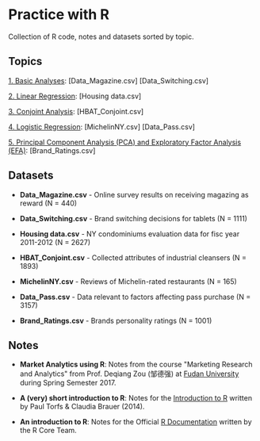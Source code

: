 # Practice with R

Collection of R code, notes and datasets sorted by topic.

## Topics

[1. Basic Analyses](https://github.com/GiuseppeBaldini/Practice-with-R/tree/master/1.%20Basic%20Analyses): [Data_Magazine.csv] [Data_Switching.csv]  

[2. Linear Regression](https://github.com/GiuseppeBaldini/Practice-with-R/tree/master/2.%20Linear%20Regression): [Housing data.csv]  

[3. Conjoint Analysis](https://github.com/GiuseppeBaldini/Practice-with-R/tree/master/3.%20Conjoint%20Analysis): [HBAT_Conjoint.csv]  

[4. Logistic Regression](https://github.com/GiuseppeBaldini/Practice-with-R/tree/master/4.%20Logistic%20Regression): [MichelinNY.csv] [Data_Pass.csv]  

[5. Principal Component Analysis (PCA) and Exploratory Factor Analysis (EFA)](https://github.com/GiuseppeBaldini/Practice-with-R/tree/master/5.%20Principal%20Component%20Analysis): [Brand_Ratings.csv]

## Datasets

* **Data_Magazine.csv** - Online survey results on receiving magazing as reward (N =  440)

* **Data_Switching.csv** - Brand switching decisions for tablets (N = 1111)

* **Housing data.csv** - NY condominiums evaluation data for fisc year 2011-2012 (N = 2627)

* **HBAT_Conjoint.csv** - Collected attributes of industrial cleansers (N = 1893)

* **MichelinNY.csv** - Reviews of Michelin-rated restaurants (N = 165)

* **Data_Pass.csv** - Data relevant to factors affecting pass purchase (N = 3157)

* **Brand_Ratings.csv** - Brands personality ratings (N = 1001)

## Notes

* **Market Analytics using R**: Notes from the course "Marketing Research and Analytics" from Prof. Deqiang Zou (邹德强) at [Fudan University](http://www.fdsm.fudan.edu.cn/en/) during Spring Semester 2017. 

* **A (very) short introduction to R**: Notes for the [Introduction to R](https://cran.r-project.org/doc/contrib/Torfs+Brauer-Short-R-Intro.pdf) written by Paul Torfs & Claudia Brauer (2014).

* **An introduction to R**: Notes for the Official [R Documentation](https://cran.r-project.org/doc/manuals/r-release/R-intro.pdf) written by the R Core Team. 
